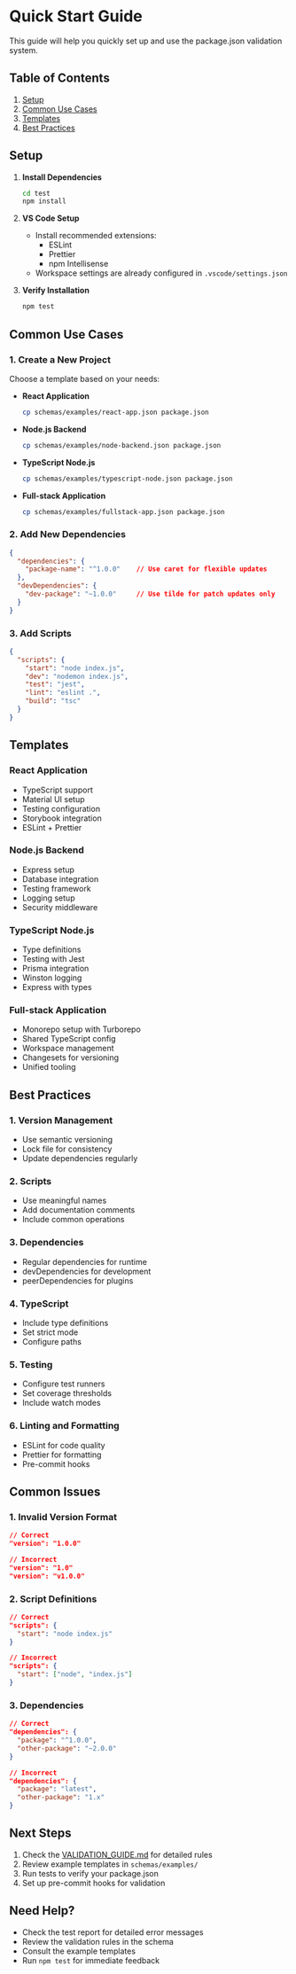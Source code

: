 # Quick Start Guide

This guide will help you quickly set up and use the package.json validation system.

## Table of Contents
1. [Setup](#setup)
2. [Common Use Cases](#common-use-cases)
3. [Templates](#templates)
4. [Best Practices](#best-practices)

## Setup

1. **Install Dependencies**
   ```bash
   cd test
   npm install
   ```

2. **VS Code Setup**
   - Install recommended extensions:
     - ESLint
     - Prettier
     - npm Intellisense
   - Workspace settings are already configured in `.vscode/settings.json`

3. **Verify Installation**
   ```bash
   npm test
   ```

## Common Use Cases

### 1. Create a New Project

Choose a template based on your needs:

- **React Application**
  ```bash
  cp schemas/examples/react-app.json package.json
  ```

- **Node.js Backend**
  ```bash
  cp schemas/examples/node-backend.json package.json
  ```

- **TypeScript Node.js**
  ```bash
  cp schemas/examples/typescript-node.json package.json
  ```

- **Full-stack Application**
  ```bash
  cp schemas/examples/fullstack-app.json package.json
  ```

### 2. Add New Dependencies

```json
{
  "dependencies": {
    "package-name": "^1.0.0"    // Use caret for flexible updates
  },
  "devDependencies": {
    "dev-package": "~1.0.0"     // Use tilde for patch updates only
  }
}
```

### 3. Add Scripts

```json
{
  "scripts": {
    "start": "node index.js",
    "dev": "nodemon index.js",
    "test": "jest",
    "lint": "eslint .",
    "build": "tsc"
  }
}
```

## Templates

### React Application
- TypeScript support
- Material UI setup
- Testing configuration
- Storybook integration
- ESLint + Prettier

### Node.js Backend
- Express setup
- Database integration
- Testing framework
- Logging setup
- Security middleware

### TypeScript Node.js
- Type definitions
- Testing with Jest
- Prisma integration
- Winston logging
- Express with types

### Full-stack Application
- Monorepo setup with Turborepo
- Shared TypeScript config
- Workspace management
- Changesets for versioning
- Unified tooling

## Best Practices

### 1. Version Management
- Use semantic versioning
- Lock file for consistency
- Update dependencies regularly

### 2. Scripts
- Use meaningful names
- Add documentation comments
- Include common operations

### 3. Dependencies
- Regular dependencies for runtime
- devDependencies for development
- peerDependencies for plugins

### 4. TypeScript
- Include type definitions
- Set strict mode
- Configure paths

### 5. Testing
- Configure test runners
- Set coverage thresholds
- Include watch modes

### 6. Linting and Formatting
- ESLint for code quality
- Prettier for formatting
- Pre-commit hooks

## Common Issues

### 1. Invalid Version Format
```json
// Correct
"version": "1.0.0"

// Incorrect
"version": "1.0"
"version": "v1.0.0"
```

### 2. Script Definitions
```json
// Correct
"scripts": {
  "start": "node index.js"
}

// Incorrect
"scripts": {
  "start": ["node", "index.js"]
}
```

### 3. Dependencies
```json
// Correct
"dependencies": {
  "package": "^1.0.0",
  "other-package": "~2.0.0"
}

// Incorrect
"dependencies": {
  "package": "latest",
  "other-package": "1.x"
}
```

## Next Steps

1. Check the [VALIDATION_GUIDE.md](./VALIDATION_GUIDE.md) for detailed rules
2. Review example templates in `schemas/examples/`
3. Run tests to verify your package.json
4. Set up pre-commit hooks for validation

## Need Help?

- Check the test report for detailed error messages
- Review the validation rules in the schema
- Consult the example templates
- Run `npm test` for immediate feedback
